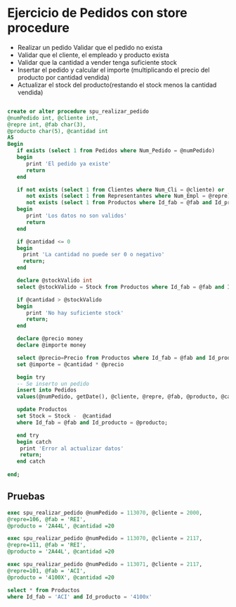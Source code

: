 # Ejercicio de Pedidos con store procedure

- Realizar un pedido Validar que el pedido no exista 
- Validar que el cliente, el empleado y producto exista
- Validar que la cantidad a vender tenga suficiente stock
- Insertar el pedido y calcular el importe (multiplicando el precio del producto por cantidad vendida)
- Actualizar el stock del producto(restando el stock menos la cantidad 
vendida)

``` sql

create or alter procedure spu_realizar_pedido
@numPedido int, @cliente int, 
@repre int, @fab char(3),
@producto char(5), @cantidad int
AS
Begin
   if exists (select 1 from Pedidos where Num_Pedido = @numPedido)
   begin
      print 'El pedido ya existe'
	  return
   end

   if not exists (select 1 from Clientes where Num_Cli = @cliente) or 
      not exists (select 1 from Representantes where Num_Empl = @repre) or
	  not exists (select 1 from Productos where Id_fab = @fab and Id_producto = @producto)
   begin
      print 'Los datos no son validos'
	  return
   end

   if @cantidad <= 0
   begin
     print 'La cantidad no puede ser 0 o negativo'
	 return;
   end

   declare @stockValido int
   select @stockValido = Stock from Productos where Id_fab = @fab and Id_producto =@producto

   if @cantidad > @stockValido
   begin
      print 'No hay suficiente stock'
	  return;
   end

   declare @precio money
   declare @importe money

   select @precio=Precio from Productos where Id_fab = @fab and Id_producto = @producto
   set @importe = @cantidad * @precio

   begin try
   -- Se inserto un pedido
   insert into Pedidos 
   values(@numPedido, getDate(), @cliente, @repre, @fab, @producto, @cantidad,@importe);

   update Productos
   set Stock = Stock -  @cantidad
   where Id_fab = @fab and Id_producto = @producto;

   end try
   begin catch 
    print 'Error al actualizar datos'
	return;
   end catch
   
end;
```

## Pruebas
``` sql
exec spu_realizar_pedido @numPedido = 113070, @cliente = 2000, 
@repre=106, @fab = 'REI',
@producto = '2A44L', @cantidad =20

exec spu_realizar_pedido @numPedido = 113070, @cliente = 2117, 
@repre=111, @fab = 'REI',
@producto = '2A44L', @cantidad =20

exec spu_realizar_pedido @numPedido = 113071, @cliente = 2117, 
@repre=101, @fab = 'ACI',
@producto = '4100X', @cantidad =20

select * from Productos
where Id_fab = 'ACI' and Id_producto = '4100x'

```